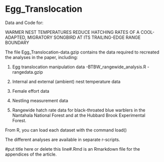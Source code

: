 # Egg_Translocation
Data and Code for:

WARMER NEST TEMPERATURES REDUCE HATCHING RATES OF A COOL-ADAPTED, MIGRATORY SONGBIRD AT ITS TRAILING-EDGE RANGE BOUNDARY  

The file Egg_Translocation-data.gzip contains the data required to recreated the analyses in the paper, including:

1. Egg translocation manipulation data
-BTBW_rangewide_analysis.R
-rangedata.gzip

3. Internal and external (ambient) nest temperature data
4. Female effort data
5. Nestling measurement data
6. Rangewide hatch rate data for black-throated blue warblers in the Nantahala National Forest and at the Hubbard Brook Experimental Forest.

From R, you can load each dataset with the command load()

The different analyses are available in separate r-scripts.

#put title here or delete this line#.Rmd is an Rmarkdown file for the appendices of the article.
